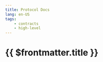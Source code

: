 ```yaml
---
title: Protocol Docs
lang: en-US
tags:
    - contracts
    - high-level
---
```


# {{ $frontmatter.title }}
